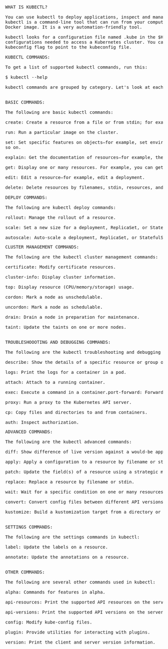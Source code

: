 <pre>WHAT IS KUBECTL?

You can use kubectl to deploy applications, inspect and manage them, check cluster resources, view logs, and more.
kubectl is a command-line tool that can run from your computer, in CI/CD pipelines, as part of the operating system, or as a
Docker image. It is a very automation-friendly tool.

kubectl looks for a configuration file named .kube in the $HOME folder. In the .kube file, kubectl stores the cluster
configurations needed to access a Kubernetes cluster. You can also set the KUBECONFIG environment variable or use the --
kubeconfig flag to point to the kubeconfig file.

KUBECTL COMMANDS:

To get a list of supported kubectl commands, run this:

$ kubectl --help

kubectl commands are grouped by category. Let&apos;s look at each category.


BASIC COMMANDS:

The following are basic kubectl commands:

create: Create a resource from a file or from stdin; for example, create a Kubernetes deployment from the file.expose: Take a service, deployment, or pod and expose it as a new Kubernetes Service.

run: Run a particular image on the cluster.

set: Set specific features on objects—for example, set environment variables, update a Docker image in a pod template, and
so on.

explain: Get the documentation of resources—for example, the documentation on deployments.

get: Display one or many resources. For example, you can get a list of runn

edit: Edit a resource—for example, edit a deployment.

delete: Delete resources by filenames, stdin, resources, and names, or by resources and label selectors.

DEPLOY COMMANDS:

The following are kubectl deploy commands:

rollout: Manage the rollout of a resource.

scale: Set a new size for a deployment, ReplicaSet, or StatefulSet.

autoscale: Auto-scale a deployment, ReplicaSet, or StatefulSet.
</pre>

<pre>CLUSTER MANAGEMENT COMMANDS:

The following are the kubectl cluster management commands:

certificate: Modify certificate resources.

cluster-info: Display cluster information.

top: Display resource (CPU/memory/storage) usage.

cordon: Mark a node as unschedulable.

uncordon: Mark a node as schedulable.

drain: Drain a node in preparation for maintenance.

taint: Update the taints on one or more nodes.


TROUBLESHOOOTING AND DEBUGGING COMMANDS:

The following are the kubectl troubleshooting and debugging commands:

describe: Show the details of a specific resource or group of resources.

logs: Print the logs for a container in a pod.

attach: Attach to a running container.

exec: Execute a command in a container.port-forward: Forward one or more local ports to a pod.

proxy: Run a proxy to the Kubernetes API server.

cp: Copy files and directories to and from containers.

auth: Inspect authorization.
</pre>

<pre>ADVANCED COMMANDS: 

The following are the kubectl advanced commands:

diff: Show difference of live version against a would-be applied version.

apply: Apply a configuration to a resource by filename or stdin.

patch: Update the field(s) of a resource using a strategic merge patch.

replace: Replace a resource by filename or stdin.

wait: Wait for a specific condition on one or many resources.

convert: Convert config files between different API versions.

kustomize: Build a kustomization target from a directory or a remote URL.


SETTINGS COMMANDS:

The following are the settings commands in kubectl:

label: Update the labels on a resource.

annotate: Update the annotations on a resource.


OTHER COMMANDS:

The following are several other commands used in kubectl:

alpha: Commands for features in alpha.

api-resources: Print the supported API resources on the server.

api-versions: Print the supported API versions on the server, in the form of group/version.

config: Modify kube-config files.

plugin: Provide utilities for interacting with plugins.

version: Print the client and server version information.
</pre>

